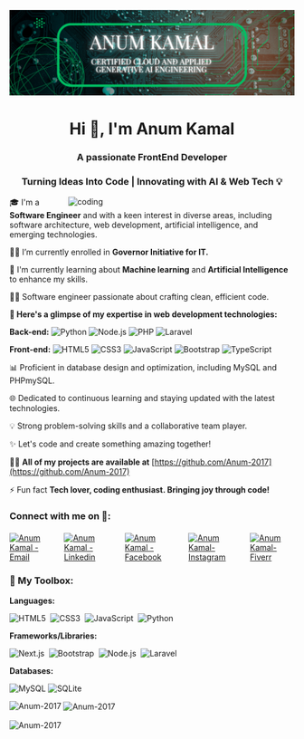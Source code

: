 ![logo](https://github.com/Anum-2017/Anum-2017/blob/main/LinkedIn%20Banner.png) 

<h1 align="center">Hi 👋, I'm Anum Kamal</h1>
<h3 align="center">A passionate FrontEnd Developer</h3>
<h3 align="center">Turning Ideas Into Code | Innovating with AI & Web Tech 💡</h3>

<img align="right" alt="coding" width="400" src="https://media.tenor.com/S59bPkT0pqcAAAAC/programming.gif">

🎓 I'm a **Software Engineer** and with a keen interest in diverse areas, including software architecture, web development, artificial intelligence, and emerging technologies.

👨‍🎓 I’m currently enrolled in **Governor Initiative for IT.**

🌱 I'm currently learning about **Machine learning** and **Artificial Intelligence** to enhance my skills.

👨‍💻 Software engineer passionate about crafting clean, efficient code.

**🌟 Here's a glimpse of my expertise in web development technologies:**

<p><strong>Back-end:</strong> 
 
  <img src="https://img.shields.io/badge/Python-3776AB?style=flat&logo=python&logoColor=white" alt="Python">
  <img src="https://img.shields.io/badge/Node.js-339933?style=flat&logo=nodedotjs&logoColor=white" alt="Node.js">
  <img src="https://img.shields.io/badge/PHP-777BB4?style=flat&logo=php&logoColor=white" alt="PHP">
  <img src="https://img.shields.io/badge/Laravel-F9322C?style=flat&logo=laravel&logoColor=white" alt="Laravel">
</p>

<p><strong>Front-end:</strong> 
 
  <img src="https://img.shields.io/badge/HTML5-E34F26?style=flat&logo=html5&logoColor=white" alt="HTML5">
  <img src="https://img.shields.io/badge/CSS3-1572B6?style=flat&logo=css3&logoColor=white" alt="CSS3">
  <img src="https://img.shields.io/badge/JavaScript-F7DF1E?style=flat&logo=javascript&logoColor=black" alt="JavaScript">
  <img src="https://img.shields.io/badge/Bootstrap-563D7C?style=flat&logo=bootstrap&logoColor=white" alt="Bootstrap">
  <img src="https://img.shields.io/badge/TypeScript-3178C6?style=flat&logo=typescript&logoColor=white" alt="TypeScript">
</p>


📊 Proficient in database design and optimization, including MySQL and PHPmySQL.

🌐 Dedicated to continuous learning and staying updated with the latest technologies.

💡 Strong problem-solving skills and a collaborative team player.

✨ Let's code and create something amazing together!

👨‍💻 **All of my projects are available at** [https://github.com/Anum-2017](https://github.com/Anum-2017) 

⚡ Fun fact **Tech lover, coding enthusiast. Bringing joy through code!**


### Connect with me on 🤝: 

<div class="icons-social" style="display: flex; justify-content: center; gap: 15px; margin-top: 20px;">
  <a href="mailto:anumriz2017@gmail.com" target="_blank">
    <img src="https://img.shields.io/badge/-Email-0D1117?style=for-the-badge&logo=protonmail&logoColor=F0DB4F" alt="Anum Kamal - Email">
  </a>
  <a href="https://www.linkedin.com/in/anum-kamal-442b2022b" target="_blank">
    <img src="https://img.shields.io/badge/Linkedin-0D1117?style=for-the-badge&logo=linkedin&logoColor=F0DB4F" alt="Anum Kamal - Linkedin">
  </a>
  <a href="https://www.facebook.com/anum.kamal" target="_blank">
    <img src="https://img.shields.io/badge/Facebook-0D1117?style=for-the-badge&logo=Facebook&logoColor=F0DB4F" alt="Anum Kamal - Facebook">
  </a>
  <a href="https://www.instagram.com/anum_kamal" target="_blank">
    <img src="https://img.shields.io/badge/Instagram-0D1117?style=for-the-badge&logo=instagram&logoColor=F0DB4F" alt="Anum Kamal-Instagram">
  </a>
  <a href="https://www.fiverr.com/anumkamal753" target="_blank">
    <img src="https://img.shields.io/badge/Fiverr-0D1117?style=for-the-badge&logo=fiverr&logoColor=F0DB4F" alt="Anum Kamal-Fiverr">
  </a>
</div>

  
  ### 🧰 My Toolbox:

**Languages:**  

![HTML5](https://img.shields.io/badge/HTML5-E34F26?style=flat&logo=html5&logoColor=white)&nbsp;
![CSS3](https://img.shields.io/badge/CSS3-1572B6?style=flat&logo=css3&logoColor=white)&nbsp;
![JavaScript](https://img.shields.io/badge/JavaScript-F7DF1E?style=flat&logo=javascript&logoColor=black)&nbsp;
![Python](https://img.shields.io/badge/Python-3776AB?style=flat&logo=python&logoColor=white)

**Frameworks/Libraries:**  

![Next.js](https://img.shields.io/badge/Next.js-000000?style=flat&logo=next.js&logoColor=white)&nbsp;
![Bootstrap](https://img.shields.io/badge/Bootstrap-563D7C?style=flat&logo=bootstrap&logoColor=white)&nbsp;
![Node.js](https://img.shields.io/badge/Node.js-339933?style=flat&logo=nodedotjs&logoColor=white)&nbsp;
![Laravel](https://img.shields.io/badge/Laravel-F9322C?style=flat&logo=laravel&logoColor=white)

**Databases:**

![MySQL](https://img.shields.io/badge/MySQL-005C84?style=flat&logo=mysql&logoColor=white)
![SQLite](https://img.shields.io/badge/SQLite-003B57?style=flat&logo=sqlite&logoColor=white)  

<p><img align="left" src="https://github-readme-stats.vercel.app/api/top-langs?username=Anum-2017&show_icons=true&locale=en&layout=compact" alt="Anum-2017" /></p>
  
<p>&nbsp;<img align="center" src="https://github-readme-stats.vercel.app/api?username=Anum-2017&show_icons=true&locale=en" alt="Anum-2017" /></p>

<p><img align="center" src="https://github-readme-streak-stats.herokuapp.com/?user=Anum-2017&" alt="Anum-2017" /></p>
